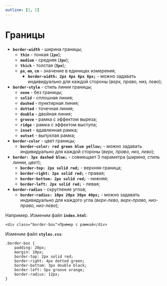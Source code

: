 ```yaml
---
outline: [2, 2]
---
```


<script setup>
import CodePreview from '../.././.vitepress/components/CodePreview.vue';

import html_058 from '../.././.vitepress/examples/css/demo_058/index.html?raw';
import css_058 from '../.././.vitepress/examples/css/demo_058/style.css?raw';
import js_058 from '../.././.vitepress/examples/css/demo_058/script.js?raw';
</script>

# Границы

- **`border-width`** - ширина границы;
    - **`thin`** - тонкая (_**`1px`**_);
    - **`medium`** - средняя (_**`3px`**_);
    - **`thick`** - толстая (_**`5px`**_);
    - **`px`**, **`em`**, **`cm`** - значение в единицах измерения;
        - **`border-width: 2px 4px 6px 8px;`** - можно задавать индивидуально для каждой стороны (_верх, право, низ, лево_);
- **`border-style`** - стиль линии границы;
    - **`none`** - без границы;
    - **`solid`** - сплошная линия;
    - **`dashed`** - пунктирная линия;
    - **`dotted`** - точечная линия;
    - **`double`** - двойная линия;
    - **`groove`** - рамка с эффектом выреза;
    - **`ridge`** - рамка с эффектом выступа;
    - **`inset`** - вдавленная рамка;
    - **`outset`** - выпуклая рамка;
- **`border-color`** - цвет границы;
    - **`border-color: red green blue yellow;`** - можно задавать индивидуально для каждой стороны (_верх, право, низ, лево_);
- **`border: 3px dashed blue;`** - совмещает 3 параметра (_ширина, стиль линии, цвет_);
    - **`border-top: 2px solid red;`** - верхняя граница;
    - **`border-right: 2px solid red;`** - правая;
    - **`border-bottom: 2px solid red;`** - нижняя;
    - **`border-left: 2px solid red;`** - левая;
- **`border-radius`** - скругление углов;
    - **`border-radius: 10px 20px 30px 40px;`** - можно задавать индивидуально для каждого угла (_верх-лево, верх-право, низ-право, низ-лево_);

Например. Изменим файл **`index.html`**:

```html:line-numbers
<div class="border-box">Пример с рамкой</div>
```

Изменим файл **`styles.css`**:

```css:line-numbers
.border-box {
    padding: 20px;
    margin: 10px;
    border-top: 2px solid red;
    border-right: 4px dotted green;
    border-bottom: 3px double black;
    border-left: 5px groove orange;
    border-radius: 12px;
}
```

<CodePreview :html="html_058" :css="css_058" :js="js_058" height="150px" />
